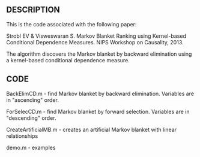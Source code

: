 DESCRIPTION
-----------

This is the code associated with the following paper:

Strobl EV & Visweswaran S. Markov Blanket Ranking using Kernel-based Conditional Dependence Measures. NIPS Workshop on Causality, 2013.

The algorithm discovers the Markov blanket by backward elimination using a kernel-based conditional dependence measure.

CODE
----

BackElimCD.m - find Markov blanket by backward elimination. Variables are in "ascending" order.

ForSelecCD.m - find Markov blanket by forward selection. Variables are in "descending" order.

CreateArtificialMB.m - creates an artificial Markov blanket with linear relationships

demo.m - examples

